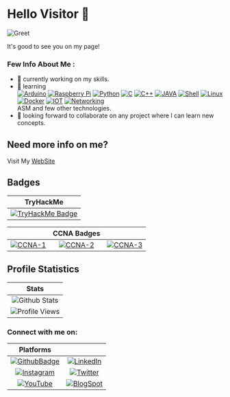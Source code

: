 # Hello Visitor 👋

![Greet](https://github.com/dmdhrumilmistry/dmdhrumilmistry/blob/use-gif/.images/greet.gif?raw=True)

It's good to see you on my page!


### Few Info About Me : 

- 🔭 currently working on my skills.
- 🌱 learning    
[![Arduino](https://img.icons8.com/color/96/000000/arduino.png)](https://www.arduino.cc/)
[![Raspberry Pi](https://img.icons8.com/color/96/000000/raspberry-pi.png)]()
[![Python](https://img.icons8.com/color/96/000000/python--v1.png)](https://www.python.org/)
[![C](https://img.icons8.com/color/96/000000/c-programming.png)](https://en.wikipedia.org/wiki/C_(programming_language))
[![C++](https://img.icons8.com/color/96/000000/c-plus-plus-logo.png)](https://isocpp.org/)
[![JAVA](https://img.icons8.com/color/96/000000/java-coffee-cup-logo--v1.png)](https://www.java.com/en/)
[![Shell](https://img.icons8.com/plasticine/100/000000/bash.png)](https://en.wikipedia.org/wiki/Shell_script)
[![Linux](https://img.icons8.com/color/96/000000/linux--v2.png)](https://www.linux.org/)
[![Docker](https://i.imgur.com/VyjCJuz.png)](https://www.docker.com/)
[![IOT](https://img.icons8.com/external-soft-fill-juicy-fish/96/000000/external-iot-internet-of-things-soft-fill-soft-fill-juicy-fish.png)](https://en.wikipedia.org/wiki/Internet_of_things)
[![Networking](https://img.icons8.com/external-itim2101-lineal-color-itim2101/96/000000/external-computer-networks-network-technology-itim2101-lineal-color-itim2101-1.png)](https://www.cisco.com/c/en/us/solutions/enterprise-networks/what-is-computer-networking.html)    
ASM and few other technologies.
- 👯 looking forward to collaborate on any project where I can learn new concepts.


## Need more info on me?

Visit My [WebSite](https://dmdhrumilmistry.github.io)


## Badges

|TryHackMe|
|:-------:|
|[![TryHackMe Badge](https://tryhackme-badges.s3.amazonaws.com/blackspeedster.png)](https://tryhackme.com/p/blackspeedster)|


||CCNA Badges||
|:---------:|:---------:|:---------:|
|[![CCNA-1](https://images.credly.com/size/200x200/images/70d71df5-f3dc-4380-9b9d-f22513a70417/CCNAITN__1_.png)](https://www.credly.com/badges/612ec8ab-6f29-44c2-9b90-5aa89a467e8c/public_url)|[![CCNA-2](https://images.credly.com/size/200x200/images/f4ccdba9-dd65-4349-baad-8f05df116443/CCNASRWE__1_.png)](https://www.credly.com/badges/df0ab464-fcf2-451c-be9d-35140e4e52cf/public_url)|[![CCNA-3](https://images.credly.com/size/200x200/images/0a6d331e-8abf-4272-a949-33f754569a76/CCNAENSA__1_.png)](https://www.credly.com/badges/635c2c9f-7615-4457-9aba-714416867f0a/public_url)|



## Profile Statistics

|Stats|
|:---:|
|![Github Stats](https://github-readme-stats.vercel.app/api?username=dmdhrumilmistry&theme=chartreuse-dark&show_icons=true)|
|![Profile Views](https://komarev.com/ghpvc/?username=dmdhrumilmistry&label=PROFILE+VIEWS)|


### Connect with me on:
|Platforms|| 
|:----:|:---:|
|[![GithubBadge](https://img.shields.io/badge/Github-dmdhrumilmistry-333)](https://github.com/dmdhrumilmistry)|[![LinkedIn](https://img.shields.io/badge/LinkedIn-Dhrumil%20Mistry-4078c0)](https://linkedin.com/in/dmdhrumilmistry)|
|[![Instagram](https://img.shields.io/badge/Instagram-dmdhrumilmistry-833ab4)](https://www.instagram.com/dmdhrumilmistry/)|[![Twitter](https://img.shields.io/badge/Twitter-dmdhrumilmistry-4078c0)](https://twitter.com/dmdhrumilmistry)|
|[![YouTube](https://img.shields.io/badge/YouTube-Dhrumil%20Mistry-critical)](https://www.youtube.com/channel/UChbjrRvbzgY3BIomUI55XDQ)|[![BlogSpot](https://img.shields.io/badge/Blog-Dhrumil%20Mistry-bd2c00)](https://dhrumilmistrywrites.blogspot.com/)|


